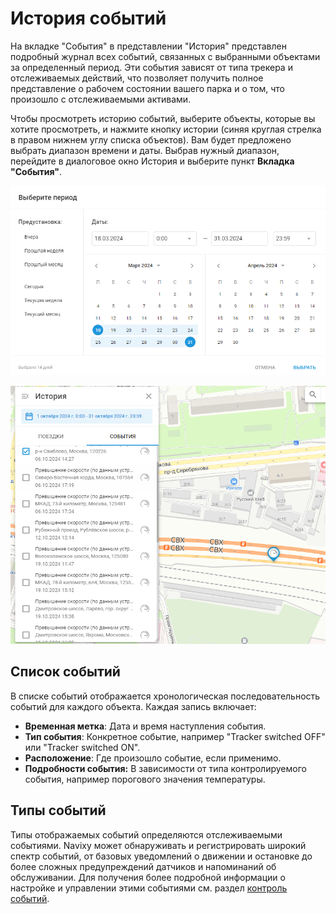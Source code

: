 # История событий

На вкладке "События" в представлении "История" представлен подробный журнал всех событий, связанных с выбранными объектами за определенный период. Эти события зависят от типа трекера и отслеживаемых действий, что позволяет получить полное представление о рабочем состоянии вашего парка и о том, что произошло с отслеживаемыми активами.

Чтобы просмотреть историю событий, выберите объекты, которые вы хотите просмотреть, и нажмите кнопку истории (синяя круглая стрелка в правом нижнем углу списка объектов). Вам будет предложено выбрать диапазон времени и даты. Выбрав нужный диапазон, перейдите в диалоговое окно История и выберите пункт **Вкладка "События"**.

![image-20241030-075942.png](attachments/image-20241030-075942.png)

![image-20241030-075917.png](attachments/image-20241030-075917.png)

## Список событий

В списке событий отображается хронологическая последовательность событий для каждого объекта. Каждая запись включает:

- **Временная метка**: Дата и время наступления события.
- **Тип события**: Конкретное событие, например "Tracker switched OFF" или "Tracker switched ON".
- **Расположение**: Где произошло событие, если применимо.
- **Подробности события:** В зависимости от типа контролируемого события, например порогового значения температуры.

## Типы событий

Типы отображаемых событий определяются отслеживаемыми событиями. Navixy может обнаруживать и регистрировать широкий спектр событий, от базовых уведомлений о движении и остановке до более сложных предупреждений датчиков и напоминаний об обслуживании. Для получения более подробной информации о настройке и управлении этими событиями см. раздел [контроль событий](../../../page-1b282157-5547-4094-bbdd-4bd3f3938d69/page-1838a04b-dcb6-46f1-8977-818bf6e34008.md).